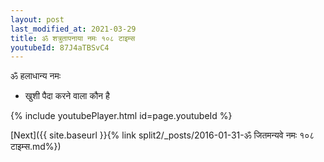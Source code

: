 ```yaml
---
layout: post
last_modified_at: 2021-03-29
title: ॐ शत्रुतापनाया नमः १०८ टाइम्स
youtubeId: 87J4aTBSvC4
---
```

 
 
 ॐ हलाधान्य नमः  
 
 -  खुशी पैदा करने वाला कौन है 
 
  
 
  
 
 
 
 
 
 


{% include youtubePlayer.html id=page.youtubeId %}
 
[Next]({{ site.baseurl }}{% link  split2/_posts/2016-01-31-ॐ जितमन्यवे नमः १०८ टाइम्स.md%})
 
